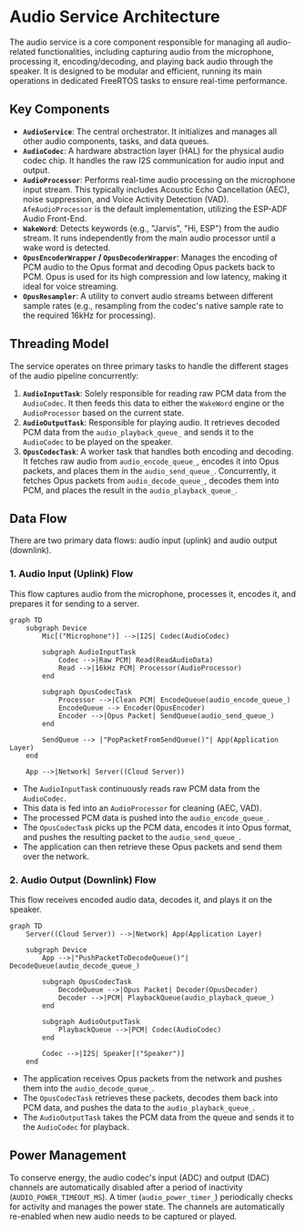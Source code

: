 # Audio Service Architecture

The audio service is a core component responsible for managing all audio-related functionalities, including capturing audio from the microphone, processing it, encoding/decoding, and playing back audio through the speaker. It is designed to be modular and efficient, running its main operations in dedicated FreeRTOS tasks to ensure real-time performance.

## Key Components

-   **`AudioService`**: The central orchestrator. It initializes and manages all other audio components, tasks, and data queues.
-   **`AudioCodec`**: A hardware abstraction layer (HAL) for the physical audio codec chip. It handles the raw I2S communication for audio input and output.
-   **`AudioProcessor`**: Performs real-time audio processing on the microphone input stream. This typically includes Acoustic Echo Cancellation (AEC), noise suppression, and Voice Activity Detection (VAD). `AfeAudioProcessor` is the default implementation, utilizing the ESP-ADF Audio Front-End.
-   **`WakeWord`**: Detects keywords (e.g., "Jarvis", "Hi, ESP") from the audio stream. It runs independently from the main audio processor until a wake word is detected.
-   **`OpusEncoderWrapper` / `OpusDecoderWrapper`**: Manages the encoding of PCM audio to the Opus format and decoding Opus packets back to PCM. Opus is used for its high compression and low latency, making it ideal for voice streaming.
-   **`OpusResampler`**: A utility to convert audio streams between different sample rates (e.g., resampling from the codec's native sample rate to the required 16kHz for processing).

## Threading Model

The service operates on three primary tasks to handle the different stages of the audio pipeline concurrently:

1.  **`AudioInputTask`**: Solely responsible for reading raw PCM data from the `AudioCodec`. It then feeds this data to either the `WakeWord` engine or the `AudioProcessor` based on the current state.
2.  **`AudioOutputTask`**: Responsible for playing audio. It retrieves decoded PCM data from the `audio_playback_queue_` and sends it to the `AudioCodec` to be played on the speaker.
3.  **`OpusCodecTask`**: A worker task that handles both encoding and decoding. It fetches raw audio from `audio_encode_queue_`, encodes it into Opus packets, and places them in the `audio_send_queue_`. Concurrently, it fetches Opus packets from `audio_decode_queue_`, decodes them into PCM, and places the result in the `audio_playback_queue_`.

## Data Flow

There are two primary data flows: audio input (uplink) and audio output (downlink).

### 1. Audio Input (Uplink) Flow

This flow captures audio from the microphone, processes it, encodes it, and prepares it for sending to a server.

```mermaid
graph TD
    subgraph Device
        Mic[("Microphone")] -->|I2S| Codec(AudioCodec)
        
        subgraph AudioInputTask
            Codec -->|Raw PCM| Read(ReadAudioData)
            Read -->|16kHz PCM| Processor(AudioProcessor)
        end

        subgraph OpusCodecTask
            Processor -->|Clean PCM| EncodeQueue(audio_encode_queue_)
            EncodeQueue --> Encoder(OpusEncoder)
            Encoder -->|Opus Packet| SendQueue(audio_send_queue_)
        end

        SendQueue --> |"PopPacketFromSendQueue()"| App(Application Layer)
    end
    
    App -->|Network| Server((Cloud Server))
```

-   The `AudioInputTask` continuously reads raw PCM data from the `AudioCodec`.
-   This data is fed into an `AudioProcessor` for cleaning (AEC, VAD).
-   The processed PCM data is pushed into the `audio_encode_queue_`.
-   The `OpusCodecTask` picks up the PCM data, encodes it into Opus format, and pushes the resulting packet to the `audio_send_queue_`.
-   The application can then retrieve these Opus packets and send them over the network.

### 2. Audio Output (Downlink) Flow

This flow receives encoded audio data, decodes it, and plays it on the speaker.

```mermaid
graph TD
    Server((Cloud Server)) -->|Network| App(Application Layer)

    subgraph Device
        App -->|"PushPacketToDecodeQueue()"| DecodeQueue(audio_decode_queue_)

        subgraph OpusCodecTask
            DecodeQueue -->|Opus Packet| Decoder(OpusDecoder)
            Decoder -->|PCM| PlaybackQueue(audio_playback_queue_)
        end

        subgraph AudioOutputTask
            PlaybackQueue -->|PCM| Codec(AudioCodec)
        end

        Codec -->|I2S| Speaker[("Speaker")]
    end
```

-   The application receives Opus packets from the network and pushes them into the `audio_decode_queue_`.
-   The `OpusCodecTask` retrieves these packets, decodes them back into PCM data, and pushes the data to the `audio_playback_queue_`.
-   The `AudioOutputTask` takes the PCM data from the queue and sends it to the `AudioCodec` for playback.

## Power Management

To conserve energy, the audio codec's input (ADC) and output (DAC) channels are automatically disabled after a period of inactivity (`AUDIO_POWER_TIMEOUT_MS`). A timer (`audio_power_timer_`) periodically checks for activity and manages the power state. The channels are automatically re-enabled when new audio needs to be captured or played. 